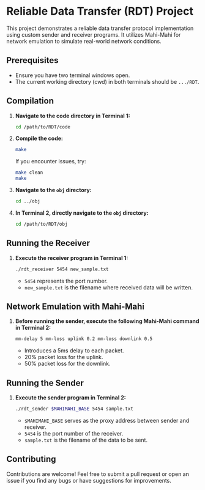# Reliable Data Transfer (RDT) Project

This project demonstrates a reliable data transfer protocol implementation using custom sender and receiver programs. It utilizes Mahi-Mahi for network emulation to simulate real-world network conditions.

## Prerequisites

- Ensure you have two terminal windows open.
- The current working directory (cwd) in both terminals should be `.../RDT`.

## Compilation

1. **Navigate to the code directory in Terminal 1:**
   ```sh
   cd /path/to/RDT/code
   ```

2. **Compile the code:**
   ```sh
   make
   ```

   If you encounter issues, try:
   ```sh
   make clean
   make
   ```

3. **Navigate to the `obj` directory:**
   ```sh
   cd ../obj
   ```

4. **In Terminal 2, directly navigate to the `obj` directory:**
   ```sh
   cd /path/to/RDT/obj
   ```

## Running the Receiver

1. **Execute the receiver program in Terminal 1:**
   ```sh
   ./rdt_receiver 5454 new_sample.txt
   ```

   - `5454` represents the port number.
   - `new_sample.txt` is the filename where received data will be written.

## Network Emulation with Mahi-Mahi

1. **Before running the sender, execute the following Mahi-Mahi command in Terminal 2:**
   ```sh
   mm-delay 5 mm-loss uplink 0.2 mm-loss downlink 0.5
   ```

   - Introduces a 5ms delay to each packet.
   - 20% packet loss for the uplink.
   - 50% packet loss for the downlink.

## Running the Sender

1. **Execute the sender program in Terminal 2:**
   ```sh
   ./rdt_sender $MAHIMAHI_BASE 5454 sample.txt
   ```

   - `$MAHIMAHI_BASE` serves as the proxy address between sender and receiver.
   - `5454` is the port number of the receiver.
   - `sample.txt` is the filename of the data to be sent.


## Contributing

Contributions are welcome! Feel free to submit a pull request or open an issue if you find any bugs or have suggestions for improvements.
